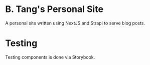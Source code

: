 # B. Tang's Personal Site

A personal site written using NextJS and Strapi to serve blog posts.

# Testing

Testing components is done via Storybook.
